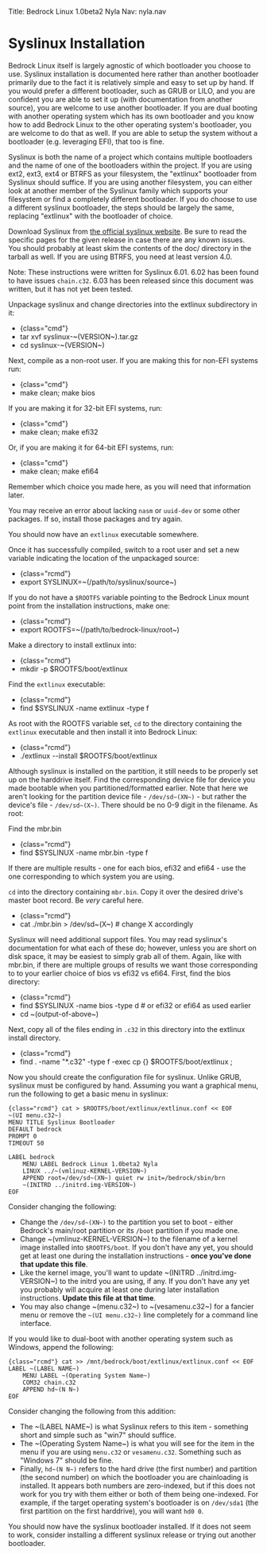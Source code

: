 Title: Bedrock Linux 1.0beta2 Nyla
Nav: nyla.nav

Syslinux Installation
=====================

Bedrock Linux itself is largely agnostic of which bootloader you choose to use.
Syslinux installation is documented here rather than another bootloader
primarily due to the fact it is relatively simple and easy to set up by hand.
If you would prefer a different bootloader, such as GRUB or LILO, and you are
confident you are able to set it up (with documentation from another source),
you are welcome to use another bootloader.  If you are dual booting with
another operating system which has its own bootloader and you know how to add
Bedrock Linux to the other operating system's bootloader, you are welcome to do
that as well.  If you are able to setup the system without a bootloader (e.g.
leveraging EFI), that too is fine.

Syslinux is both the name of a project which contains multiple bootloaders and
the name of one of the bootloaders within the project.  If you are using ext2,
ext3, ext4 or BTRFS as your filesystem, the "extlinux" bootloader from Syslinux
should suffice.  If you are using another filesystem, you can either look at another
member of the Syslinux family which supports your filesystem or find a completely
different bootloader. If you do choose to use a different syslinux bootloader,
the steps should be largely the same, replacing "extlinux" with the bootloader
of choice.

Download Syslinux from [the official syslinux
website](http://www.syslinux.org/).  Be sure to read the specific pages for the
given release in case there are any known issues.  You should probably at least
skim the contents of the doc/ directory in the tarball as well.  If you are
using BTRFS, you need at least version 4.0.

Note: These instructions were written for Syslinux 6.01.  6.02 has been found
to have issues `chain.c32`.  6.03 has been released since this document was
written, but it has not yet been tested.

Unpackage syslinux and change directories into the extlinux subdirectory in it:

- {class="cmd"}
- tar xvf syslinux-~(VERSION~).tar.gz
- cd syslinux-~(VERSION~)

Next, compile as a non-root user.  If you are making this for non-EFI systems
run:

- {class="cmd"}
- make clean; make bios

If you are making it for 32-bit EFI systems, run:

- {class="cmd"}
- make clean; make efi32

Or, if you are making it for 64-bit EFI systems, run:

- {class="cmd"}
- make clean; make efi64

Remember which choice you made here, as you will need that information later.

You may receive an error about lacking `nasm` or `uuid-dev` or some other
packages.  If so, install those packages and try again.

You should now have an `extlinux` executable somewhere.

Once it has successfully compiled, switch to a root user and set a new variable
indicating the location of the unpackaged source:

- {class="rcmd"}
- export SYSLINUX=~(/path/to/syslinux/source~)

If you do not have a `$ROOTFS` variable pointing to the Bedrock Linux mount
point from the installation instructions, make one:

- {class="rcmd"}
- export ROOTFS=~(/path/to/bedrock-linux/root~)

Make a directory to install extlinux into:

- {class="rcmd"}
- mkdir -p $ROOTFS/boot/extlinux


Find the `extlinux` executable:

- {class="rcmd"}
- find $SYSLINUX -name extlinux -type f

As root with the ROOTFS variable set, `cd` to the directory containing the
`extlinux` executable and then install it into Bedrock Linux:

- {class="rcmd"}
- ./extlinux --install $ROOTFS/boot/extlinux

Although syslinux is installed on the partition, it still needs to be properly
set up on the harddrive itself. Find the corresponding device file for device
you made bootable when you partitioned/formatted earlier. Note that here we
aren't looking for the partition device file - `/dev/sd~(XN~)` - but rather the
device's file - `/dev/sd~(X~)`. There should be no 0-9 digit in the filename. As
root:

Find the mbr.bin

- {class="rcmd"}
- find $SYSLINUX -name mbr.bin -type f

If there are multiple results - one for each bios, efi32 and efi64 - use the
one corresponding to which system you are using.

`cd` into the directory containing `mbr.bin`.  Copy it over the desired drive's
master boot record.  Be *very* careful here.

- {class="rcmd"}
- cat ./mbr.bin > /dev/sd~(X~) # change X accordingly

Syslinux will need additional support files.  You may read syslinux's
documentation for what each of these do; however, unless you are short on disk
space, it may be easiest to simply grab all of them.  Again, like with mbr.bin,
if there are multiple groups of results we want those corresponding to to your
earlier choice of bios vs efi32 vs efi64.  First, find the bios directory:

- {class="rcmd"}
- find $SYSLINUX -name bios -type d # or efi32 or efi64 as used earlier
- cd ~(output-of-above~)

Next, copy all of the files ending in `.c32` in this directory into the
extlinux install directory.

- {class="rcmd"}
- find . -name "\*.c32" -type f -exec cp {} $ROOTFS/boot/extlinux \;

Now you should create the configuration file for syslinux. Unlike GRUB,
syslinux must be configured by hand. Assuming you want a graphical menu, run
the following to get a basic menu in syslinux:

	{class="rcmd"} cat > $ROOTFS/boot/extlinux/extlinux.conf << EOF
	~(UI menu.c32~)
	MENU TITLE Syslinux Bootloader
	DEFAULT bedrock
	PROMPT 0
	TIMEOUT 50

	LABEL bedrock
		MENU LABEL Bedrock Linux 1.0beta2 Nyla
		LINUX ../~(vmlinuz-KERNEL-VERSION~)
		APPEND root=/dev/sd~(XN~) quiet rw init=/bedrock/sbin/brn
		~(INITRD ../initrd.img-VERSION~)
	EOF

Consider changing the following:

- Change the `/dev/sd~(XN~)` to the partition you set to boot - either
  Bedrock's main/root partition or its `/boot` partition if you made one.
- Change ~(vmlinuz-KERNEL-VERSION~) to the filename of a kernel image installed
  into `$ROOTFS/boot`.  If you don't have any yet, you should get at least one
  during the installation instructions - **once you've done that update this file**.
- Like the kernel image, you'll want to update ~(INITRD ../initrd.img-VERSION~)
  to the initrd you are using, if any.  If you don't have any yet you probably
  will acquire at least one during later installation instructions.  **Update
  this file at that time**.
- You may also change ~(menu.c32~) to ~(vesamenu.c32~) for a fancier menu or
  remove the `~(UI menu.c32~)` line completely for a command line interface.

If you would like to dual-boot with another operating system such as Windows,
append the following:

	{class="rcmd"} cat >> /mnt/bedrock/boot/extlinux/extlinux.conf << EOF
	LABEL ~(LABEL NAME~)
		MENU LABEL ~(Operating System Name~)
		COM32 chain.c32
		APPEND hd~(N N~)
	EOF

Consider changing the following from this addition:

- The ~(LABEL NAME~) is what Syslinux refers to this item - something short and
  simple such as "win7" should suffice.
- The ~(Operating System Name~) is what you will see for the item in the menu
  if you are using `menu.c32` or `vesamenu.c32`.  Something such as "Windows 7"
  should be fine.
- Finally, `hd~(N N~)` refers to the hard drive (the first number) and partition
  (the second number) on which the bootloader you are chainloading is
  installed.  It appears both numbers are zero-indexed, but if this does not
  work for you try with them either or both of them being one-indexed.  For
  example, if the target operating system's bootloader is on `/dev/sda1` (the
  first partition on the first harddrive), you will want `hd0 0`.

You should now have the syslinux bootloader installed.  If it does not seem to
work, consider installing a different syslinux release or trying out another
bootloader.
